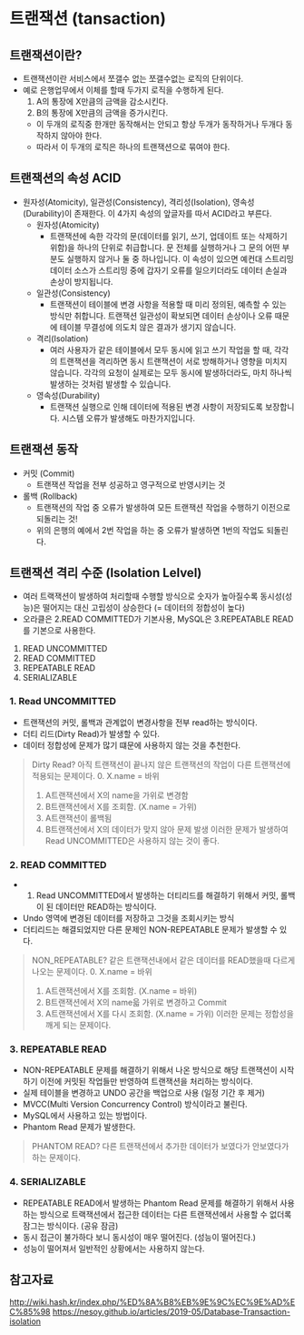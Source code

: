 # 트랜잭션 (tansaction)
## 트랜잭션이란?
- 트랜잭션이란 서비스에서 쪼갤수 없는 쪼갤수없는 로직의 단위이다.
- 예로 은행업무에서 이체를 할때 두가지 로직을 수행하게 된다.
  1. A의 통장에 X만큼의 금액을 감소시킨다.
  2. B의 통장에 X만큼의 금액을 증가시킨다.
  - 이 두개의 로직중 한개만 동작해서는 안되고 항상 두개가 동작하거나 두개다 동작하지 않아야 한다.
  - 따라서 이 두개의 로직은 하나의 트랜잭션으로 묶여야 한다.

## 트랜잭션의 속성 ACID
- 원자성(Atomicity), 일관성(Consistency), 격리성(Isolation), 영속성(Durability)이 존재한다. 이 4가지 속성의 앞글자를 따서 ACID라고 부른다.
  - 원자성(Atomicity)  
    - 트랜잭션에 속한 각각의 문(데이터를 읽기, 쓰기, 업데이트 또는 삭제하기 위함)을 하나의 단위로 취급합니다. 문 전체를 실행하거나 그 문의 어떤 부분도 실행하지 않거나 둘 중 하나입니다. 이 속성이 있으면 예컨대 스트리밍 데이터 소스가 스트리밍 중에 갑자기 오류를 일으키더라도 데이터 손실과 손상이 방지됩니다.
  - 일관성(Consistency)  
    - 트랜잭션이 테이블에 변경 사항을 적용할 때 미리 정의된, 예측할 수 있는 방식만 취합니다. 트랜잭션 일관성이 확보되면 데이터 손상이나 오류 때문에 테이블 무결성에 의도치 않은 결과가 생기지 않습니다.
  - 격리(Isolation)  
    - 여러 사용자가 같은 테이블에서 모두 동시에 읽고 쓰기 작업을 할 때, 각각의 트랜잭션을 격리하면 동시 트랜잭션이 서로 방해하거나 영향을 미치지 않습니다. 각각의 요청이 실제로는 모두 동시에 발생하더라도, 마치 하나씩 발생하는 것처럼 발생할 수 있습니다.
  - 영속성(Durability)  
    - 트랜잭션 실행으로 인해 데이터에 적용된 변경 사항이 저장되도록 보장합니다. 시스템 오류가 발생해도 마찬가지입니다.
    
## 트랜잭션 동작
- 커밋 (Commit)
  - 트랜잭션 작업을 전부 성공하고 영구적으로 반영시키는 것
- 롤백 (Rollback)
  - 트랜잭션의 작업 중 오류가 발생하여 모든 트랜잭션 작업을 수행하기 이전으로 되돌리는 것!
  - 위의 은행의 예에서 2번 작업을 하는 중 오류가 발생하면 1번의 작업도 되돌린다.

## 트랜잭션 격리 수준 (Isolation Lelvel)
- 여러 트랙잭션이 발생하여 처리할때 수행할 방식으로 숫자가 높아질수록 동시성(성능)은 떨어지는 대신 고립성이 상승한다 (= 데이터의 정합성이 높다)
- 오라클은 2.READ COMMITTED가 기본사용, MySQL은 3.REPEATABLE READ를 기본으로 사용한다.
1. READ UNCOMMITTED
2. READ COMMITTED
3. REPEATABLE READ
4. SERIALIZABLE

### 1. Read UNCOMMITTED
- 트랜잭션의 커밋, 롤백과 관계없이 변경사항을 전부 read하는 방식이다.
- 더티 리드(Dirty Read)가 발생할 수 있다.
- 데이터 정합성에 문제가 많기 떄문에 사용하지 않는 것을 추천한다.

> Dirty Read?
> 아직 트랜잭션이 끝나지 않은 트랜잭션의 작업이 다른 트랜잭션에 적용되는 문제이다.
> 0. X.name = 바위
> 1. A트랜잭션에서 X의 name을 가위로 변경함
> 2. B트랜잭션에서 X를 조회함. (X.name = 가위)
> 3. A트랜잭션이 롤백됨 
> 4. B트랜잭션에서 X의 데이터가 맞지 않아 문제 발생
> 이러한 문제가 발생하여 Read UNCOMMITTED은 사용하지 않는 것이 좋다.

### 2. READ COMMITTED
- 1. Read UNCOMMITTED에서 발생하는 더티리드를 해결하기 위해서 커밋, 롤백이 된 데이터만 READ하는 방식이다.
- Undo 영역에 변경된 데이터를 저장하고 그것을 조회시키는 방식
- 더티리드는 해결되었지만 다른 문제인 NON-REPEATABLE 문제가 발생할 수 있다.

> NON_REPEATABLE?
> 같은 트랜잭션내에서 같은 데이터를 READ했을때 다르게 나오는 문제이다.
> 0. X.name = 바위
> 1. A트랜잭션에서 X를 조회함. (X.name = 바위)
> 2. B트랜잭션에서 X의 name읇 가위로 변경하고 Commit
> 3. A트랜잭션에서 X를 다시 조회함. (X.name = 가위)
> 이러한 문제는 정합성을 깨게 되는 문제이다.

### 3. REPEATABLE READ
- NON-REPEATABLE 문제를 해결하기 위해서 나온 방식으로 해당 트랜잭션이 시작하기 이전에 커밋된 작업들만 반영하여 트랜잭션을 처리하는 방식이다.
- 실제 테이블을 변경하고 UNDO 공간을 백업으로 사용 (일정 기간 후 제거)
- MVCC(Multi Version Concurrency Control) 방식이라고 불린다.
- MySQL에서 사용하고 있는 방법이다.
- Phantom Read 문제가 발생한다.

> PHANTOM READ?
> 다른 트랜잭션에서 추가한 데이터가 보였다가 안보였다가 하는 문제이다.

### 4. SERIALIZABLE
- REPEATABLE READ에서 발생하는 Phantom Read 문제를 해결하기 위해서 사용하는 방식으로 트랙잭션에서 접근한 데이터는 다른 트랜잭션에서 사용할 수 없더록 잠그는 방식이다. (공유 잠금)
- 동시 접근이 불가하다 보니 동시성이 매우 떨어진다. (성능이 떨어진다.)
- 성능이 떨어져서 일반적인 상황에서는 사용하지 않는다.


## 참고자료  
  
http://wiki.hash.kr/index.php/%ED%8A%B8%EB%9E%9C%EC%9E%AD%EC%85%98
https://nesoy.github.io/articles/2019-05/Database-Transaction-isolation
